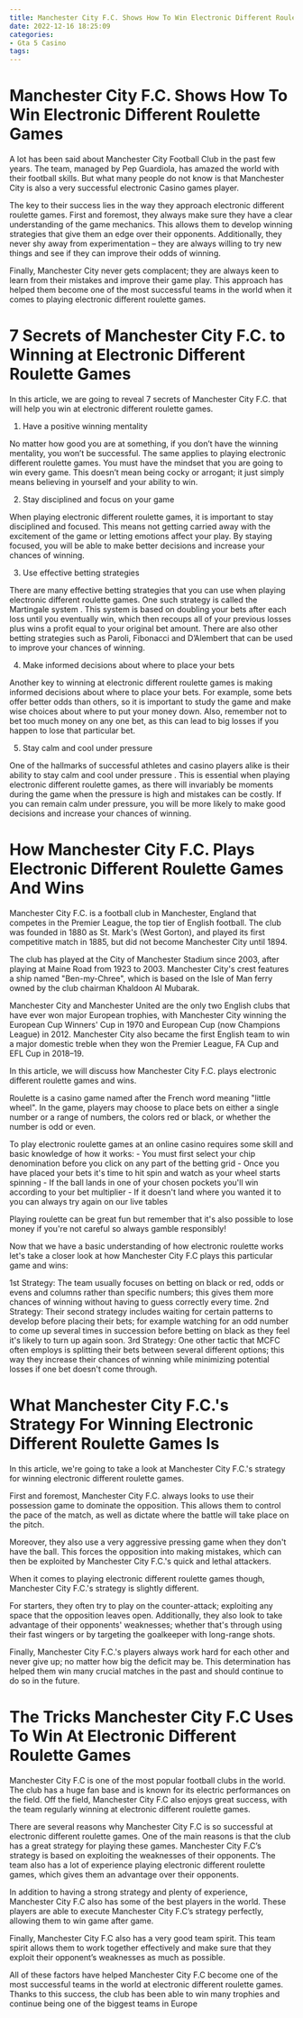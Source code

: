 ```yaml
---
title: Manchester City F.C. Shows How To Win Electronic Different Roulette Games
date: 2022-12-16 18:25:09
categories:
- Gta 5 Casino
tags:
---
```



#  Manchester City F.C. Shows How To Win Electronic Different Roulette Games

A lot has been said about Manchester City Football Club in the past few years. The team, managed by Pep Guardiola, has amazed the world with their football skills. But what many people do not know is that Manchester City is also a very successful electronic Casino games player.

The key to their success lies in the way they approach electronic different roulette games. First and foremost, they always make sure they have a clear understanding of the game mechanics. This allows them to develop winning strategies that give them an edge over their opponents. Additionally, they never shy away from experimentation – they are always willing to try new things and see if they can improve their odds of winning.

Finally, Manchester City never gets complacent; they are always keen to learn from their mistakes and improve their game play. This approach has helped them become one of the most successful teams in the world when it comes to playing electronic different roulette games.

#  7 Secrets of Manchester City F.C. to Winning at Electronic Different Roulette Games

In this article, we are going to reveal 7 secrets of Manchester City F.C. that will help you win at electronic different roulette games.

1. Have a positive winning mentality

No matter how good you are at something, if you don’t have the winning mentality, you won’t be successful. The same applies to playing electronic different roulette games. You must have the mindset that you are going to win every game. This doesn’t mean being cocky or arrogant; it just simply means believing in yourself and your ability to win.

2. Stay disciplined and focus on your game

When playing electronic different roulette games, it is important to stay disciplined and focused. This means not getting carried away with the excitement of the game or letting emotions affect your play. By staying focused, you will be able to make better decisions and increase your chances of winning.

3. Use effective betting strategies

There are many effective betting strategies that you can use when playing electronic different roulette games. One such strategy is called the Martingale system . This system is based on doubling your bets after each loss until you eventually win, which then recoups all of your previous losses plus wins a profit equal to your original bet amount. There are also other betting strategies such as Paroli, Fibonacci and D’Alembert that can be used to improve your chances of winning.

4. Make informed decisions about where to place your bets

Another key to winning at electronic different roulette games is making informed decisions about where to place your bets. For example, some bets offer better odds than others, so it is important to study the game and make wise choices about where to put your money down. Also, remember not to bet too much money on any one bet, as this can lead to big losses if you happen to lose that particular bet.

5. Stay calm and cool under pressure

One of the hallmarks of successful athletes and casino players alike is their ability to stay calm and cool under pressure . This is essential when playing electronic different roulette games, as there will invariably be moments during the game when the pressure is high and mistakes can be costly. If you can remain calm under pressure, you will be more likely to make good decisions and increase your chances of winning.

#  How Manchester City F.C. Plays Electronic Different Roulette Games And Wins

Manchester City F.C. is a football club in Manchester, England that competes in the Premier League, the top tier of English football. The club was founded in 1880 as St. Mark's (West Gorton), and played its first competitive match in 1885, but did not become Manchester City until 1894.

The club has played at the City of Manchester Stadium since 2003, after playing at Maine Road from 1923 to 2003. Manchester City's crest features a ship named "Ben-my-Chree", which is based on the Isle of Man ferry owned by the club chairman Khaldoon Al Mubarak.

Manchester City and Manchester United are the only two English clubs that have ever won major European trophies, with Manchester City winning the European Cup Winners' Cup in 1970 and European Cup (now Champions League) in 2012. Manchester City also became the first English team to win a major domestic treble when they won the Premier League, FA Cup and EFL Cup in 2018–19.

In this article, we will discuss how Manchester City F.C. plays electronic different roulette games and wins.

Roulette is a casino game named after the French word meaning "little wheel". In the game, players may choose to place bets on either a single number or a range of numbers, the colors red or black, or whether the number is odd or even.

To play electronic roulette games at an online casino requires some skill and basic knowledge of how it works: - You must first select your chip denomination before you click on any part of the betting grid - Once you have placed your bets it's time to hit spin and watch as your wheel starts spinning - If the ball lands in one of your chosen pockets you'll win according to your bet multiplier - If it doesn't land where you wanted it to you can always try again on our live tables 

Playing roulette can be great fun but remember that it's also possible to lose money if you're not careful so always gamble responsibly! 

Now that we have a basic understanding of how electronic roulette works let's take a closer look at how Manchester City F.C plays this particular game and wins: 

1st Strategy: The team usually focuses on betting on black or red, odds or evens and columns rather than specific numbers; this gives them more chances of winning without having to guess correctly every time. 
2nd Strategy: Their second strategy includes waiting for certain patterns to develop before placing their bets; for example watching for an odd number to come up several times in succession before betting on black as they feel it's likely to turn up again soon. 
3rd Strategy: One other tactic that MCFC often employs is splitting their bets between several different options; this way they increase their chances of winning while minimizing potential losses if one bet doesn't come through.

#  What Manchester City F.C.'s Strategy For Winning Electronic Different Roulette Games Is

In this article, we're going to take a look at Manchester City F.C.'s strategy for winning electronic different roulette games.

First and foremost, Manchester City F.C. always looks to use their possession game to dominate the opposition. This allows them to control the pace of the match, as well as dictate where the battle will take place on the pitch.

Moreover, they also use a very aggressive pressing game when they don't have the ball. This forces the opposition into making mistakes, which can then be exploited by Manchester City F.C.'s quick and lethal attackers.

When it comes to playing electronic different roulette games though, Manchester City F.C.'s strategy is slightly different.

For starters, they often try to play on the counter-attack; exploiting any space that the opposition leaves open. Additionally, they also look to take advantage of their opponents' weaknesses; whether that's through using their fast wingers or by targeting the goalkeeper with long-range shots.

Finally, Manchester City F.C.'s players always work hard for each other and never give up; no matter how big the deficit may be. This determination has helped them win many crucial matches in the past and should continue to do so in the future.

#  The Tricks Manchester City F.C Uses To Win At Electronic Different Roulette Games

Manchester City F.C is one of the most popular football clubs in the world. The club has a huge fan base and is known for its electric performances on the field. Off the field, Manchester City F.C also enjoys great success, with the team regularly winning at electronic different roulette games.

There are several reasons why Manchester City F.C is so successful at electronic different roulette games. One of the main reasons is that the club has a great strategy for playing these games. Manchester City F.C’s strategy is based on exploiting the weaknesses of their opponents. The team also has a lot of experience playing electronic different roulette games, which gives them an advantage over their opponents.

In addition to having a strong strategy and plenty of experience, Manchester City F.C also has some of the best players in the world. These players are able to execute Manchester City F.C’s strategy perfectly, allowing them to win game after game.

Finally, Manchester City F.C also has a very good team spirit. This team spirit allows them to work together effectively and make sure that they exploit their opponent’s weaknesses as much as possible.

All of these factors have helped Manchester City F.C become one of the most successful teams in the world at electronic different roulette games. Thanks to this success, the club has been able to win many trophies and continue being one of the biggest teams in Europe